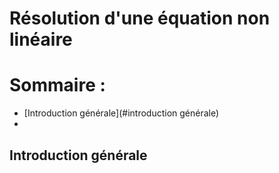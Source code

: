 # Résolution d'une équation non linéaire
# Sommaire :
 - [Introduction générale](#introduction générale)
 - 

## Introduction générale

